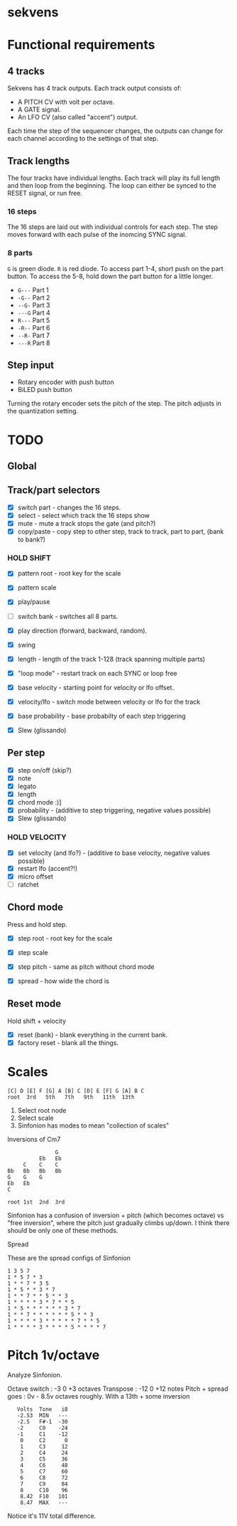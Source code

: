 sekvens
=======

# Functional requirements

## 4 tracks

Sekvens has 4 track outputs. Each track output consists of:

* A PITCH CV with volt per octave.
* A GATE signal.
* An LFO CV (also called "accent") output.

Each time the step of the sequencer changes, the outputs can change for each channel according to the settings of that step.

## Track lengths

The four tracks have individual lengths. Each track will play its full length and then loop from the beginning. The loop can either be synced to the RESET signal, or run free.

### 16 steps

The 16 steps are laid out with individual controls for each step. The step moves forward with each pulse of the inomcing SYNC signal.

### 8 parts

`G` is green diode. `R` is red diode. To access part 1-4, short push on the part button. To access the 5-8, hold down the part button for a little longer.

  * `G---` Part 1
  * `-G--` Part 2
  * `--G-` Part 3
  * `---G` Part 4
  * `R---` Part 5
  * `-R--` Part 6
  * `--R-` Part 7
  * `---R` Part 8

## Step input

* Rotary encoder with push button
* BiLED push button

Turning the rotary encoder sets the pitch of the step. The pitch adjusts in the quantization setting.

# TODO

## Global

## Track/part selectors

  * [x] switch part - changes the 16 steps.
  * [x] select - select which track the 16 steps show
  * [x] mute - mute a track stops the gate (and pitch?)
  * [x] copy/paste - copy step to other step, track to track, part to part, (bank to bank?)

### HOLD SHIFT

  * [x] pattern root - root key for the scale
  * [x] pattern scale
  * [x] play/pause
  * [ ] switch bank - switches all 8 parts.
  * [x] play direction (forward, backward, random).
  * [x] swing

  * [x] length - length of the track 1-128 (track spanning multiple parts)
  * [x] "loop mode" - restart track on each SYNC or loop free
  * [x] base velocity - starting point for velocity or lfo offset.
  * [x] velocity/lfo - switch mode between velocity or lfo for the track
  * [x] base probability - base probabilty of each step triggering
  * [x] Slew (glissando)

## Per step

  * [x] step on/off (skip?)
  * [x] note
  * [x] legato
  * [x] length
  * [x] chord mode :)]
  * [x] probability - (additive to step triggering, negative values possible)
  * [x] Slew (glissando)

### HOLD VELOCITY

  * [x] set velocity (and lfo?) - (additive to base velocity, negative values possible)
  * [x] restart lfo (accent?!)
  * [x] micro offset
  * [ ] ratchet

## Chord mode

Press and hold step.

  * [x] step root - root key for the scale
  * [x] step scale
  * [x] step pitch - same as pitch without chord mode
  * [x] spread - how wide the chord is


## Reset mode

Hold shift + velocity

  * [x] reset (bank) - blank everything in the current bank.
  * [x] factory reset - blank all the things.

# Scales

```
[C] D [E] F [G] A [B] C [D] E [F] G [A] B C
root  3rd   5th   7th   9th   11th  13th
```

1. Select root node
2. Select scale
  3. Sinfonion has modes to mean "collection of scales"

Inversions of Cm7

```
               G
          Eb   Eb
     C    C    C
Bb   Bb   Bb   Bb
G    G    G
Eb   Eb
C

root 1st  2nd  3rd
```

Sinfonion has a confusion of inversion + pitch (which becomes octave)
vs "free inversion", where the pitch just gradually climbs up/down.
I think there should be only one of these methods.

Spread

These are the spread configs of Sinfonion

```
1 3 5 7
1 * 5 7 * 3
1 * * 7 * 3 5
1 * 5 * * 3 * 7
1 * * 7 * * 5 * * 3
1 * * * * 3 * 7 * * 5
1 * 5 * * * * * * 3 * 7
1 * * 7 * * * * * * 5 * * 3
1 * * * * 3 * * * * * 7 * * 5
1 * * * * 3 * * * * 5 * * * * 7
```

# Pitch 1v/octave

Analyze Sinfonion.

Octave switch       : -3 0 +3 octaves
Transpose           : -12 0 +12 notes
Pitch + spread goes : 0v - 8.5v octaves roughly. With a 13th + some inversion

```
   Volts  Tone   i8
   -2.53  MIN   ---
   -2.5   F#-1  -30
   -2     C0    -24
   -1     C1    -12
    0     C2      0
    1     C3     12
    2     C4     24
    3     C5     36
    4     C6     48
    5     C7     60
    6     C8     72
    7     C9     84
    8     C10    96
    8.42  F10   101
    8.47  MAX   ---
```

Notice it's 11V total difference.
